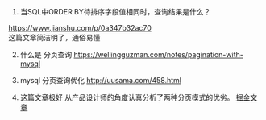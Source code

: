 1. 当SQL中ORDER BY待排序字段值相同时，查询结果是什么？

https://www.jianshu.com/p/0a347b32ac70  
这篇文章简洁明了，通俗易懂

2. 什么是 分页查询
https://wellingguzman.com/notes/pagination-with-mysql

3. mysql 分页查询优化
http://uusama.com/458.html

4. 这篇文章极好
    从产品设计师的角度认真分析了两种分页模式的优劣。
    [掘金文章](https://github.com/xitu/gold-miner/blob/master/TODO/ux-infinite-scrolling-vs-pagination.md) 

